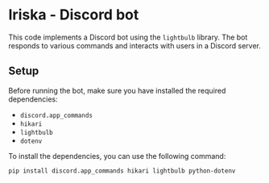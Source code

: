 # Iriska - Discord bot

This code implements a Discord bot using the `lightbulb` library. The bot responds to various commands and interacts with users in a Discord server.

## Setup

Before running the bot, make sure you have installed the required dependencies:

- `discord.app_commands`
- `hikari`
- `lightbulb`
- `dotenv`

To install the dependencies, you can use the following command:

```shell
pip install discord.app_commands hikari lightbulb python-dotenv
